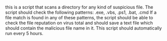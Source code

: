 this is a script that scans a directory for any kind of suspicious file. The script should check the following patterns: .exe, .vbs, .ps1, .bat, .cmd
If a file match is found in any of these patterns, the script should be able to check the file reputation on virus total and should save a text file which should contain the malicious file name in it. This script should automatically run every 5 hours. 
